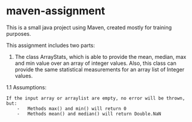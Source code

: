 # maven-assignment
This is a small java project using Maven, created mostly for training purposes.

This assignment includes two parts:

1. The class ArrayStats, which is able to provide the mean, median, max and min value over
an array of integer values. Also, this class can provide the same statistical measurements
for an array list of Integer values.

1.1 Assumptions:

    If the input array or arraylist are empty, no error will be thrown, but:
        -   Methods max() and min() will return 0
        -   Methods mean() and median() will return Double.NaN

